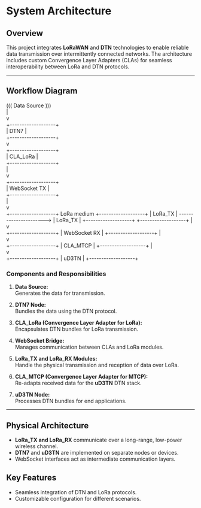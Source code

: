 # System Architecture

## Overview

This project integrates **LoRaWAN** and **DTN** technologies to enable reliable data transmission over intermittently connected networks. The architecture includes custom Convergence Layer Adapters (CLAs) for seamless interoperability between LoRa and DTN protocols.

---

## Workflow Diagram

((( Data Source )))                                                      
       |                                                            
       v                                                            
+-------------------+                                                  
|       DTN7        |                                                  
+-------------------+                                                 
       v                                                                
+-------------------+                                                  
|     CLA_LoRa      |                                                 
+-------------------+                                                  
       |                                                               
       v                                                              
+-------------------+                                                 
|    WebSocket TX   |                                                 
+-------------------+                                                
       |                                                             
       v                                                             
+-------------------+        LoRa medium        +-------------------+ 
|      LoRa_TX      | ---------------------->   |      LoRa_TX      | 
+-------------------+                           +-------------------+
                                                    |                
                                                    v                
                                                +-------------------+
                                                |    WebSocket RX   |
                                                +-------------------+
                                                    |                 
                                                    v                 
                                                +-------------------+
                                                |     CLA_MTCP      |
                                                +-------------------+
                                                    |                 
                                                    v                 
                                                +-------------------+
                                                |      uD3TN        |
                                                +-------------------+





### Components and Responsibilities

1. **Data Source:**  
   Generates the data for transmission.

2. **DTN7 Node:**  
   Bundles the data using the DTN protocol.

3. **CLA_LoRa (Convergence Layer Adapter for LoRa):**  
   Encapsulates DTN bundles for LoRa transmission.

4. **WebSocket Bridge:**  
   Manages communication between CLAs and LoRa modules.

5. **LoRa_TX and LoRa_RX Modules:**  
   Handle the physical transmission and reception of data over LoRa.

6. **CLA_MTCP (Convergence Layer Adapter for MTCP):**  
   Re-adapts received data for the **uD3TN** DTN stack.

7. **uD3TN Node:**  
   Processes DTN bundles for end applications.

---

## Physical Architecture

- **LoRa_TX and LoRa_RX** communicate over a long-range, low-power wireless channel.
- **DTN7** and **uD3TN** are implemented on separate nodes or devices.
- WebSocket interfaces act as intermediate communication layers.

## Key Features

- Seamless integration of DTN and LoRa protocols.
- Customizable configuration for different scenarios.
